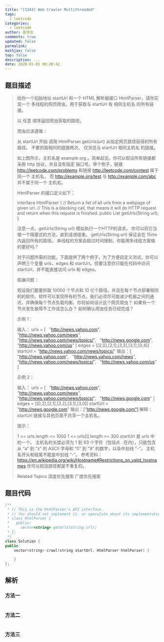 ```yaml
---
title: "[1242] Web Crawler Multithreaded"
tags:
  - leetcode
categories:
  - leetcode
author: 张学志
comments: true
updated: false
permalink:
mathjax: false
top: false
description: ...
date: 2020-01-01 00:20:42
---
```


## 题目描述

> 给你一个初始地址 startUrl 和一个 HTML 解析器接口 HtmlParser，请你实现一个 多线程的网页爬虫，用于获取与 startUrl 有 相同主机名 的所有链接。 
> 
> 以 任意 顺序返回爬虫获取的路径。 
> 
> 爬虫应该遵循： 
> 
> 
> 从 startUrl 开始 
> 调用 HtmlParser.getUrls(url) 从指定网页路径获得的所有路径。 
> 不要抓取相同的链接两次。 
> 仅浏览与 startUrl 相同主机名 的链接。 
> 
> 
> 
> 
> 如上图所示，主机名是 example.org 。简单起见，你可以假设所有链接都采用 http 协议，并且没有指定 端口号。举个例子，链接 http://leetcode.com/problems 和链接 http://leetcode.com/contest 属于同一个 主机名， 而 http://example.org/test 与 http://example.com/abc 并不属于同一个 主机名。 
> 
> HtmlParser 的接口定义如下： 
> 
> 
> interface HtmlParser {
> // Return a list of all urls from a webpage of given url.
> // This is a blocking call, that means it will do HTTP request and return when this request is finished.
> public List<String> getUrls(String url);
> } 
> 
> 注意一点，getUrls(String url) 模拟执行一个HTTP的请求。 你可以将它当做一个阻塞式的方法，直到请求结束。 getUrls(String url) 保证会在 15ms 内返回所有的路径。 单线程的方案会超过时间限制，你能用多线程方案做的更好吗？ 
> 
> 对于问题所需的功能，下面提供了两个例子。为了方便自定义测试，你可以声明三个变量 urls，edges 和 startUrl。但要注意你只能在代码中访问 startUrl，并不能直接访问 urls 和 edges。 
> 
> 
> 
> 拓展问题： 
> 
> 
> 假设我们要要抓取 10000 个节点和 10 亿个路径。并且在每个节点部署相同的的软件。软件可以发现所有的节点。我们必须尽可能减少机器之间的通讯，并确保每个节点负载均衡。你将如何设计这个网页爬虫？ 
> 如果有一个节点发生故障不工作该怎么办？ 
> 如何确认爬虫任务已经完成？ 
> 
> 
> 
> 
> 示例 1： 
> 
> 
> 
> 
> 输入：
> urls = [
>   "http://news.yahoo.com",
>   "http://news.yahoo.com/news",
>   "http://news.yahoo.com/news/topics/",
>   "http://news.google.com",
>   "http://news.yahoo.com/us"
> ]
> edges = [[2,0],[2,1],[3,2],[3,1],[0,4]]
> startUrl = "http://news.yahoo.com/news/topics/"
> 输出：[
>   "http://news.yahoo.com",
>   "http://news.yahoo.com/news",
>   "http://news.yahoo.com/news/topics/",
>   "http://news.yahoo.com/us"
> ]
> 
> 
> 示例 2： 
> 
> 
> 
> 
> 输入：
> urls = [
>   "http://news.yahoo.com",
>   "http://news.yahoo.com/news",
>   "http://news.yahoo.com/news/topics/",
>   "http://news.google.com"
> ]
> edges = [[0,2],[2,1],[3,2],[3,1],[3,0]]
> startUrl = "http://news.google.com"
> 输出：["http://news.google.com"]
> 解释：startUrl 链接与其他页面不共享一个主机名。 
> 
> 
> 
> 提示： 
> 
> 
> 1 <= urls.length <= 1000 
> 1 <= urls[i].length <= 300 
> startUrl 是 urls 中的一个。 
> 主机名的长度必须为 1 到 63 个字符（包括点 . 在内），只能包含从 “a” 到 “z” 的 ASCII 字母和 “0” 到 “9” 的数字，以及中划线 “-”。 
> 主机名开头和结尾不能是中划线 “-”。 
> 参考资料：https://en.wikipedia.org/wiki/Hostname#Restrictions_on_valid_hostnames 
> 你可以假设路径都是不重复的。 
> 
> Related Topics 深度优先搜索 广度优先搜索

## 题目代码

```cpp
/**
 * // This is the HtmlParser's API interface.
 * // You should not implement it, or speculate about its implementation
 * class HtmlParser {
 *   public:
 *     vector<string> getUrls(string url);
 * };
 */
class Solution {
public:
    vector<string> crawl(string startUrl, HtmlParser htmlParser) {
        
    }
};
```

## 解析

### 方法一

```cpp

```

### 方法二

```cpp

```

### 方法三

```cpp

```

